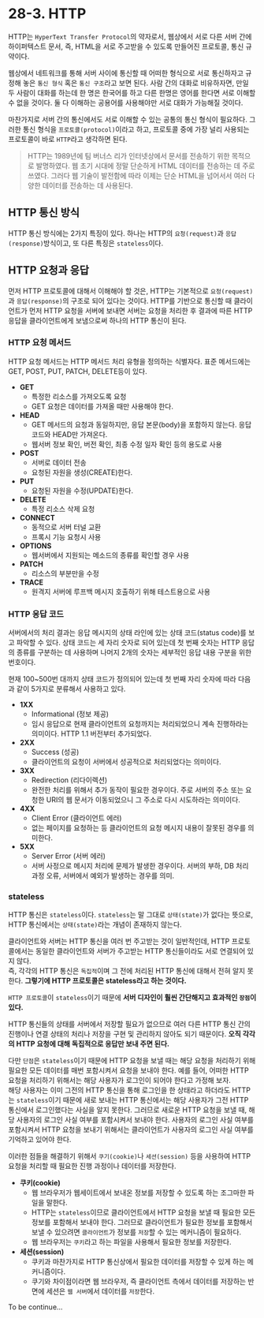 # 28-3. HTTP

HTTP는 `HyperText Transfer Protocol`의 약자로서, 웹상에서 서로 다른 서버 간에 하이퍼텍스트 문서, 즉, HTML을 서로 주고받을 수 있도록
만들어진 프로토콜, 통신 규약이다. 

웹상에서 네트워크를 통해 서버 사이에 통신할 때 어떠한 형식으로 서로 통신하자고 규정해 놓은 `통신 형식` 혹은 `통신 구조`라고 보면 된다. 사람 간의
대화로 비유하자면, 만일 두 사람이 대화를 하는데 한 명은 한국어를 하고 다른 한명은 영어를 한다면 서로 이해할 수 없을 것이다. 둘 다 이해하는 공용어를 
사용해야만 서로 대화가 가능해질 것이다.

마찬가지로 서버 간의 통신에서도 서로 이해할 수 있는 공통의 통신 형식이 필요하다. 그러한 통신 형식을 `프로토콜(protocol)`이라고 하고, 프로토콜 중에
가장 널리 사용되는 프로토콜이 바로 `HTTP`라고 생각하면 된다.

> HTTP는 1989년에 팀 버너스 리가 인터넷상에서 문서를 전송하기 위한 목적으로 발명하였다. 웹 초기 시대에 정말 단순하게 HTML 데이터를 전송하는 데
> 주로 쓰였다. 그러다 웹 기술이 발전함에 따라 이제는 단순 HTML을 넘어서서 여러 다양한 데이터를 전송하는 데 사용된다.

## HTTP 통신 방식

HTTP 통신 방식에는 2가지 특징이 있다. 하나는 HTTP의 `요청(request)`과 `응답(response)`방식이고, 또 다른 특징은 `stateless`이다.

## HTTP 요청과 응답

먼저 HTTP 프로토콜에 대해서 이해해야 할 것은, HTTP는 기본적으로 `요청(request)`과 `응답(response)`의 구조로 되어 있다는 것이다. HTTP를
기반으로 통신할 때 클라이언트가 먼저 HTTP 요청을 서버에 보내면 서버는 요청을 처리한 후 결과에 따른 HTTP 응답을 클라이언트에게 보냄으로써 하나의 
HTTP 통신이 된다.

### HTTP 요청 메서드

HTTP 요청 메서드는 HTTP 메서드 처리 유형을 정의하는 식별자다. 표준 메서드에는 GET, POST, PUT, PATCH, DELETE등이 있다.

+ __GET__
    + 특정한 리소스를 가져오도록 요청
    + GET 요청은 데이터를 가져올 때만 사용해야 한다.
+ __HEAD__
    + GET 메서드의 요청과 동일하지만, 응답 본문(body)을 포함하지 않는다. 응답코드와 HEAD만 가져온다.
    + 웹서버 정보 확인, 버전 확인, 최종 수정 일자 확인 등의 용도로 사용
+ __POST__
    + 서버로 데이터 전송
    + 요청된 자원을 생성(CREATE)한다.
+ __PUT__
    + 요청된 자원을 수정(UPDATE)한다.
+ __DELETE__
    + 특정 리소스 삭제 요청
+ __CONNECT__
    + 동적으로 서버 터널 교환
    + 프록시 기능 요청시 사용
+ __OPTIONS__
    + 웹서버에서 지원되는 메소드의 종류를 확인할 경우 사용
+ __PATCH__
    + 리소스의 부분만을 수정
+ __TRACE__
    + 원격지 서버에 루프백 메시지 호출하기 위해 테스트용으로 사용

### HTTP 응답 코드

서버에서의 처리 결과는 응답 메시지의 상태 라인에 있는 상태 코드(status code)를 보고 파악할 수 있다. 상태 코드는 세 자리 숫자로 되어 있는데
첫 번째 숫자는 HTTP 응답의 종류를 구분하는 데 사용하며 나머지 2개의 숫자는 세부적인 응답 내용 구분을 위한 번호이다.

현재 100~500번 대까지 상태 코드가 정의되어 있는데 첫 번째 자리 숫자에 따라 다음과 같이 5가지로 분류해서 사용하고 있다.

+ __1XX__
    + Informational (정보 제공)
    + 임시 응답으로 현재 클라이언트의 요청까지는 처리되었으니 계속 진행하라는 의미이다. HTTP 1.1 버전부터 추가되었다.
+ __2XX__
    + Success (성공)
    + 클라이언트의 요청이 서버에서 성공적으로 처리되었다는 의미이다.
+ __3XX__
    + Redirection (리다이렉션)
    + 완전한 처리를 위해서 추가 동작이 필요한 경우이다. 주로 서버의 주소 또는 요청한 URI의 웹 문서가 이동되었으니 그 주소로 다시 시도하라는
      의미이다.
+ __4XX__
    + Client Error (클라이언트 에러)
    + 없는 페이지를 요청하는 등 클라이언트의 요청 메시지 내용이 잘못된 경우를 의미한다.
+ __5XX__
    + Server Error (서버 에러)
    + 서버 사정으로 메시지 처리에 문제가 발생한 경우이다. 서버의 부하, DB 처리 과정 오류, 서버에서 예외가 발생하는 경우를 의미.

### stateless

HTTP 통신은 `stateless`이다. `stateless`는 말 그대로 `상태(state)`가 없다는 뜻으로, HTTP 통신에서는 `상태(state)`라는 개념이 존재하지 
않는다. 

클라이언트와 서버는 HTTP 통신을 여러 번 주고받는 것이 일반적인데, HTTP 프로토콜에서는 동일한 클라이언트와 서버가 주고받는 HTTP 통신들이라도 
서로 연결되어 있지 않다.   
즉, 각각의 HTTP 통신은 `독집적`이며 그 전에 처리된 HTTP 통신에 대해서 전혀 알지 못한다. __그렇기에 HTTP 프로토콜은 stateless라고 하는 것이다.__

`HTTP 프로토콜`이 `stateless`이기 때문에 __서버 디자인이 훨씬 간단해지고 효과적인 `장점`이 있다.__

HTTP 통신들의 상태를 서버에서 저장할 필요가 없으므로 여러 다른 HTTP 통신 간의 진행이나 연결 상태의 처리나 저장을 구현 및 관리하지 않아도
되기 때문이다. __오직 각각의 HTTP 요청에 대해 독집적으로 응답만 보내 주면 된다.__

다만 `단점`은 `stateless`이기 때문에 HTTP 요청을 보낼 때는 해당 요청을 처리하기 위해 필요한 모든 데이터를 매번 포함시켜서 요청을 보내야 한다.
예를 들어, 어떠한 HTTP 요청을 처리하기 위해서는 해당 사용자가 로그인이 되어야 한다고 가정해 보자.   
해당 사용자는 이미 그전의 HTTP 통신을 통해 로그인을 한 상태라고 하더라도 HTTP는 `stateless`이기 때문에 새로 보내는 HTTP 통신에서는 해당 
사용자가 그전 HTTP 통신에서 로그인했다는 사실을 알지 못한다. 그러므로 새로운 HTTP 요청을 보낼 때, 해당 사용자의 로그인 사실 여부를 포함시켜서 
보내야 한다. 사용자의 로그인 사실 여부를 포함시켜서 HTTP 요청을 보내기 위해서는 클라이언트가 사용자의 로그인 사실 여부를 기억하고 있어야 한다.

이러한 점들을 해결하기 위해서 `쿠기(cookie)`나 `세션(session)` 등을 사용하여 HTTP 요청을 처리할 때 필요한 진행 과정이나 데이터를 저장한다.

+ __쿠키(cookie)__
  + 웹 브라우저가 웹세이트에서 보내온 정보를 저장할 수 있도록 하는 조그마한 파일을 말한다.
  + HTTP는 `stateless`이므로 클라이언트에서 HTTP 요청을 보낼 때 필요한 모든 정보를 포함해서 보내야 한다. 그러므로 클라이언트가 필요한 정보를
  포함해서 보낼 수 있으려면 `클라이언트`가 정보를 `저장`할 수 있는 메커니즘이 필요하다. 
  + 웹 브라우저는 `쿠키`라고 하는 파일을 사용해서 필요한 정보를 저장한다.
+ __세션(session)__
  + 쿠키과 마찬가지로 HTTP 통신상에서 필요한 데이터를 저장할 수 있게 하는 메커니즘이다. 
  + 쿠기와 차이점이라면 웹 브라우저, 즉 클라이언트 측에서 데이터를 저장하는 반면에 세션은 `웹 서버`에서 데이터를 `저장`한다.


To be continue...